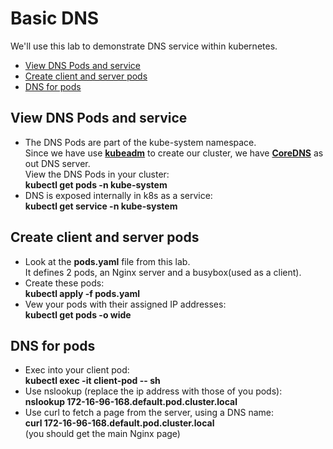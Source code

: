 # Basic DNS

We'll use this lab to demonstrate DNS service within kubernetes.

- [View DNS Pods and service](#View-DNS-Pods-and-service)
- [Create client and server pods](#Create-client-and-server-pods)
- [DNS for pods](#DNS-for-pods)

## View DNS Pods and service

- The DNS Pods are part of the kube-system namespace.  
Since we have use [**kubeadm**](https://kubernetes.io/docs/setup/production-environment/tools/kubeadm/create-cluster-kubeadm/) to create our cluster, we have [**CoreDNS**](https://coredns.io/) as out DNS server.  
View the DNS Pods in your cluster:  
**kubectl get pods -n kube-system**
- DNS is exposed internally in k8s as a service:  
**kubectl get service -n kube-system**

## Create client and server pods

- Look at the **pods.yaml** file from this lab.  
It defines 2 pods, an Nginx server and a busybox(used as a client).
- Create these pods:  
**kubectl apply -f pods.yaml**
- Vew your pods with their assigned IP addresses:  
**kubectl get pods -o wide**

## DNS for pods

- Exec into your client pod:  
**kubectl exec -it client-pod -- sh**
- Use nslookup (replace the ip address with those of you pods):  
**nslookup 172-16-96-168.default.pod.cluster.local**
- Use curl to fetch a page from the server, using a DNS name:  
**curl 172-16-96-168.default.pod.cluster.local**  
(you should get the main Nginx page)